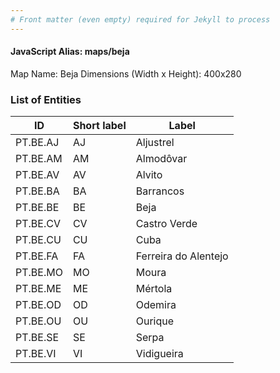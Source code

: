```yaml
---
# Front matter (even empty) required for Jekyll to process
---
```


#### JavaScript Alias: maps/beja

Map Name: Beja
Dimensions (Width x Height): 400x280





### List of Entities

ID | Short label | Label
---|---|---|
PT.BE.AJ|AJ|Aljustrel
PT.BE.AM|AM|Almodôvar
PT.BE.AV|AV|Alvito
PT.BE.BA|BA|Barrancos
PT.BE.BE|BE|Beja
PT.BE.CV|CV|Castro Verde
PT.BE.CU|CU|Cuba
PT.BE.FA|FA|Ferreira do Alentejo
PT.BE.MO|MO|Moura
PT.BE.ME|ME|Mértola
PT.BE.OD|OD|Odemira
PT.BE.OU|OU|Ourique
PT.BE.SE|SE|Serpa
PT.BE.VI|VI|Vidigueira


